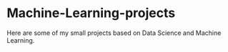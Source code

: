 # Machine-Learning-projects

Here are some of my small projects based on Data Science and Machine Learning. 
